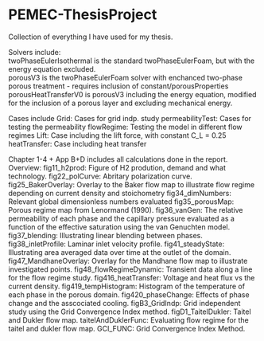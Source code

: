 # PEMEC-ThesisProject

Collection of everything I have used for my thesis.

Solvers include:  <br>
  twoPhaseEulerIsothermal is the standard twoPhaseEulerFoam, but with the energy equation excluded. <br>
  porousV3  is the twoPhaseEulerFoam solver with enchanced two-phase porous treatment - requires inclusion of constant/porousProperties <br>
  porousHeatTransferV0 is porousV3 including the energy equation, modified for the inclusion of a porous layer and excluding mechanical energy.<br>


Cases include
  Grid: Cases for grid indp. study
  permeabilityTest: Cases for testing the permeability
  flowRegime: Testing the model in different flow regimes
  Lift: Case including the lift force, with constant C_L = 0.25
  heatTransfer: Case including heat transfer

Chapter 1-4 + App B+D includes all calculations done in the report. Overview:
  fig11_h2prod: Figure of H2 prodution, demand and what technology.
  fig22_polCurve: Abritary polarization curve.
  fig25_BakerOverlay: Overlay to the Baker flow map to illustrate flow regime depending on current density and stoichometry
  fig34_dimNumbers: Relevant global dimensionless numbers evaluated
  fig35_porousMap: Porous regime map from  Lenormand (1990).
  fig36_vanGen: The relative permeability of each phase and the capillary pressure evaluated as a function of the effective saturation using the van Genuchten model.
  fig37_blending: Illustrating linear blending between phases.
  fig38_inletProfile: Laminar inlet velocity profile.
  fig41_steadyState: Illustrating area averaged data over time at the outlet of the domain.
  fig47_MandhaneOverlay: Overlay for the Mandhane flow map to illustrate investigated points.
  fig48_flowRegimeDynamic: Transient data along a line for the flow regime study.
  fig416_heatTransfer: Voltage and heat flux vs the current density.
  fig419_tempHistogram: Histogram of the temperature of each phase in the porous domain.
  fig420_phaseChange: Effects of phase change and the asscociated cooling.
  figB3_GridIndp: Grid independent study using the Grid Convergence Index method.
  figD1_TaitelDukler: Taitel and Dukler flow map.
  taitelAndDuklerFunc: Evaluating flow regime for the taitel and dukler flow map.
  GCI_FUNC: Grid Convergence Index Method.
